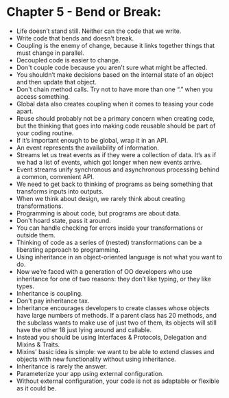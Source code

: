 # Chapter 5 - Bend or Break:

- Life doesn’t stand still. Neither can the code that we write.
- Write code that bends and doesn’t break.
- Coupling is the enemy of change, because it links together things that must change in parallel.
- Decoupled code is easier to change.
- Don't couple code because you aren’t sure what might be affected.
- You shouldn’t make decisions based on the internal state of an object and then update that object.
- Don't chain method calls. Try not to have more than one “.” when you access something.
- Global data also creates coupling when it comes to teasing your code apart.
- Reuse should probably not be a primary concern when creating code, but the thinking that goes into making code reusable should be part of your coding routine.
- If it’s important enough to be global, wrap it in an API.
- An event represents the availability of information.
- Streams let us treat events as if they were a collection of data. It’s as if we had a list of events, which got longer when new events arrive.
- Event streams unify synchronous and asynchronous processing behind a common, convenient API.
- We need to get back to thinking of programs as being something that transforms inputs into outputs.
- When we think about design, we rarely think about creating transformations.
- Programming is about code, but programs are about data.
- Don't hoard state, pass it around.
- You can handle checking for errors inside your transformations or outside them.
- Thinking of code as a series of (nested) transformations can be a liberating approach to programming.
- Using inheritance in an object-oriented language is not what you want to do.
- Now we’re faced with a generation of OO developers who use inheritance for one of two reasons: they don’t like typing, or they like types.
- Inheritance is coupling.
- Don't pay inheritance tax.
- Inheritance encourages developers to create classes whose objects have large numbers of methods. If a parent class has 20 methods, and the subclass wants to make use of just two of them, its objects will still have the other 18 just lying around and callable.
- Instead you should be using Interfaces & Protocols, Delegation and Mixins & Traits.
- Mixins' basic idea is simple: we want to be able to extend classes and objects with new functionality without using inheritance.
- Inheritance is rarely the answer.
- Parameterize your app using external configuration.
- Without external configuration, your code is not as adaptable or flexible as it could be.
